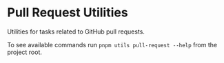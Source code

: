 # Pull Request Utilities

Utilities for tasks related to GitHub pull requests.

To see available commands run `pnpm utils pull-request --help` from the project root.
